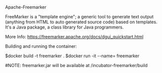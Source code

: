 Apache-Freemarker

FreeMarker is a "template engine"; a generic tool to generate text output
(anything from HTML to auto generated source code) based on templates. It's
a Java package, a class library for Java programmers.

More Info:
https://freemarker.apache.org/docs/dgui_quickstart.html

Building and running the container:

$docker build -t freemarker .
$docker run -it --name=<name> freemarker

#NOTE: freemarker.jar will be available at /incubator-freemarker/build 
